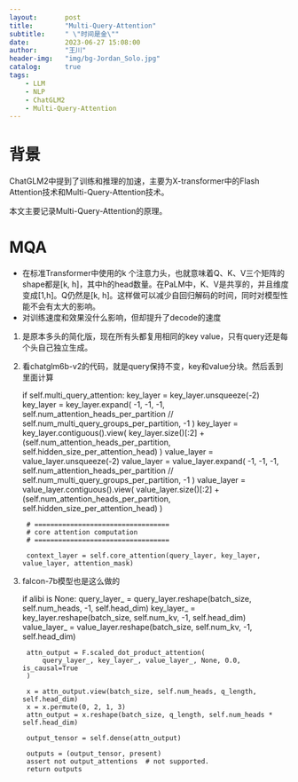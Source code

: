 ```yaml
---
layout:       post
title:        "Multi-Query-Attention"
subtitle:     " \"时间是金\""
date:         2023-06-27 15:08:00
author:       "王川"
header-img:   "img/bg-Jordan_Solo.jpg"
catalog:      true
tags:
    - LLM
    - NLP
    - ChatGLM2
    - Multi-Query-Attention
---
```


# 背景

ChatGLM2中提到了训练和推理的加速，主要为X-transformer中的Flash Attention技术和Multi-Query-Attention技术。

本文主要记录Multi-Query-Attention的原理。

# MQA

- 在标准Transformer中使用的k 个注意力头，也就意味着Q、K、V三个矩阵的shape都是[k, h]，其中h的head数量。在PaLM中，K、V是共享的，并且维度变成[1,h]。Q仍然是[k, h]。这样做可以减少自回归解码的时间，同时对模型性能不会有太大的影响。
- 对训练速度和效果没什么影响，但却提升了decode的速度

1. 是原本多头的简化版，现在所有头都复用相同的key value，只有query还是每个头自己独立生成。

2. 看chatglm6b-v2的代码，就是query保持不变，key和value分块。然后丢到里面计算
    
    
    if self.multi_query_attention:
            key_layer = key_layer.unsqueeze(-2)
            key_layer = key_layer.expand(
                -1, -1, -1, self.num_attention_heads_per_partition // self.num_multi_query_groups_per_partition, -1
            )
            key_layer = key_layer.contiguous().view(
                key_layer.size()[:2] + (self.num_attention_heads_per_partition, self.hidden_size_per_attention_head)
            )
            value_layer = value_layer.unsqueeze(-2)
            value_layer = value_layer.expand(
                -1, -1, -1, self.num_attention_heads_per_partition // self.num_multi_query_groups_per_partition, -1
            )
            value_layer = value_layer.contiguous().view(
                value_layer.size()[:2] + (self.num_attention_heads_per_partition, self.hidden_size_per_attention_head)
            )

        # ==================================
        # core attention computation
        # ==================================

        context_layer = self.core_attention(query_layer, key_layer, value_layer, attention_mask)

3. falcon-7b模型也是这么做的


    if alibi is None:
        query_layer_ = query_layer.reshape(batch_size, self.num_heads, -1, self.head_dim)
        key_layer_ = key_layer.reshape(batch_size, self.num_kv, -1, self.head_dim)
        value_layer_ = value_layer.reshape(batch_size, self.num_kv, -1, self.head_dim)

        attn_output = F.scaled_dot_product_attention(
            query_layer_, key_layer_, value_layer_, None, 0.0, is_causal=True
        )

        x = attn_output.view(batch_size, self.num_heads, q_length, self.head_dim)
        x = x.permute(0, 2, 1, 3)
        attn_output = x.reshape(batch_size, q_length, self.num_heads * self.head_dim)

        output_tensor = self.dense(attn_output)

        outputs = (output_tensor, present)
        assert not output_attentions  # not supported.
        return outputs    